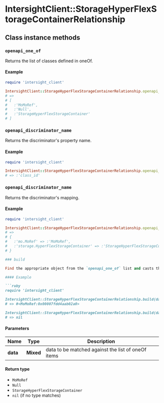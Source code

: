 # IntersightClient::StorageHyperFlexStorageContainerRelationship

## Class instance methods

### `openapi_one_of`

Returns the list of classes defined in oneOf.

#### Example

```ruby
require 'intersight_client'

IntersightClient::StorageHyperFlexStorageContainerRelationship.openapi_one_of
# =>
# [
#   :'MoMoRef',
#   :'Null',
#   :'StorageHyperFlexStorageContainer'
# ]
```

### `openapi_discriminator_name`

Returns the discriminator's property name.

#### Example

```ruby
require 'intersight_client'

IntersightClient::StorageHyperFlexStorageContainerRelationship.openapi_discriminator_name
# => :'class_id'
```

### `openapi_discriminator_name`

Returns the discriminator's mapping.

#### Example

```ruby
require 'intersight_client'

IntersightClient::StorageHyperFlexStorageContainerRelationship.openapi_discriminator_mapping
# =>
# {
#   :'mo.MoRef' => :'MoMoRef',
#   :'storage.HyperFlexStorageContainer' => :'StorageHyperFlexStorageContainer'
# }

### build

Find the appropriate object from the `openapi_one_of` list and casts the data into it.

#### Example

```ruby
require 'intersight_client'

IntersightClient::StorageHyperFlexStorageContainerRelationship.build(data)
# => #<MoMoRef:0x00007fdd4aab02a0>

IntersightClient::StorageHyperFlexStorageContainerRelationship.build(data_that_doesnt_match)
# => nil
```

#### Parameters

| Name | Type | Description |
| ---- | ---- | ----------- |
| **data** | **Mixed** | data to be matched against the list of oneOf items |

#### Return type

- `MoMoRef`
- `Null`
- `StorageHyperFlexStorageContainer`
- `nil` (if no type matches)

